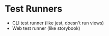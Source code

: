 # Test Runners

- CLI test runner (like jest, doesn't run views)
- Web test runner (like storybook)
